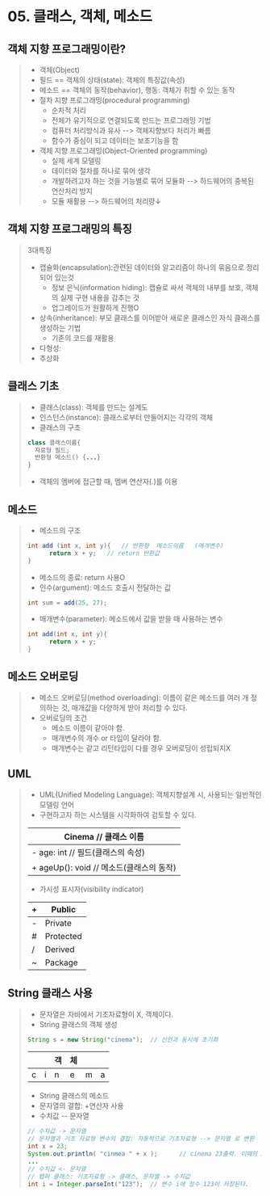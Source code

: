 # 05. 클래스, 객체, 메소드
## 객체 지향 프로그래밍이란?
> - 객체(Object)
> - 필드 == 객체의 상태(state): 객체의 특징값(속성)
> - 메소드 == 객체의 동작(behavior), 행동: 객체가 취할 수 있는 동작
> - 절차 지향 프로그래밍(procedural programming)
> 	- 순차적 처리
> 	- 전체가 유기적으로 연결되도록 만드는 프로그래밍 기법
> 	- 컴퓨터 처리방식과 유사 --> 객체지향보다 처리가 빠름
> 	- 함수가 중심이 되고 데이터는 보조기능을 함
> - 객체 지향 프로그래밍(Object-Oriented programming)
> 	- 실제 세계 모델링
> 	- 데이터와 절차를 하나로 묶어 생각
> 	- 개발하려고자 하는 것을 기능별로 묶어 모듈화 --> 하드웨어의 중복된 연산처리 방지
> 	- 모듈 재활용 --> 하드웨어의 처리량↓



## 객체 지향 프로그래밍의 특징
> 3대특징
> - 캡슐화(encapsulation):관련된 데이터와 알고리즘이 하나의 묶음으로 정리되어 있는것
> 	- 정보 은닉(information hiding): 캡슐로 싸서 객체의 내부를 보호, 객체의 실제 구현 내용을 감추는 것
> 	- 업그레이드가 원활하게 진행O
> - 상속(inheritance): 부모 클래스를 이어받아 새로운 클래스인 자식 클래스를 생성하는 기법
> 	- 기존의 코드를 재활용
> - 다형성:
> - 추상화

## 클래스 기초
> - 클래스(class): 객체를 만드는 설계도
> - 인스턴스(instance): 클래스로부터 만들어지는 각각의 객체
> - 클래스의 구조
> ```java
> class 클래스이름{
> 	자료형 필드;
> 	반환형 메소드() {...}
> }
> ```
> - 객체의 멤버에 접근할 때, 멤버 연산자(.)를 이용



## 메소드
> - 메소드의 구조
> ```java
> int add (int x, int y){	// 반환형	메소드이름	(매개변수)
>		return x + y;	// return 반환값
> }
> ```
> - 메소드의 종료: return 사용O
> - 인수(argument): 메소드 호출시 전달하는 값
> ```java
> int sum = add(25, 27);
> ```
> - 매개변수(parameter): 메소드에서 값을 받을 때 사용하는 변수
> ```java
> int add(int x, int y){
> 		return x + y;
> }
> ```

## 메소드 오버로딩
> - 메소드 오버로딩(method overloading): 이름이 같은 메소드를 여러 개 정의하는 것, 매개값을 다양하게 받아 처리할 수 있다.
> - 오버로딩의 조건
> 	- 메소드 이름이 같아야 함.
> 	- 매개변수의 개수 or 타입이 달라야 함.
> 	- 매개변수는 같고 리턴타입이 다를 경우 오버로딩이 성립되지X





## UML
> - UML(Unified Modeling Language): 객체지향설계 시, 사용되는 일반적인 모델링 언어
> - 구현하고자 하는 시스템을 시각화하여 검토할 수 있다.
>
> |Cinema		// 클래스 이름|
> |---|
> |- age: int		// 필드(클래스의 속성)|
> |+ ageUp(): void	// 메소드(클래스의 동작)|
> - 가시성 표시자(visibility indicator)
>
> |+|Public|
> |-|-|
> |-|Private|
> |#|Protected|
> |/|Derived|		// 파생클래스??
> |~|Package|



## String 클래스 사용
> - 문자열은 자바에서 기초자료형이 X, 객체이다.
> - String 클래스의 객체 생성
> ```java
> String s = new String("cinema");	// 선언과 동시에 초기화
> ```
> |||객|체|||
> |-|-|-|-|-|-|
> |c|i|n|e|m|a|
> - String 클래스의 메소드
> - 문자열의 결합: +연산자 사용
> - 수치값 -- 문자열
> ```java
> // 수차값 -> 문자열
> // 문자열과 기초 자료형 변수의 결합: 자동적으로 기초자료형 --> 문자열 로 변환
> int x = 23;
> System.out.println( "cinmea " + x );		// cinema 23출력. 이때의 23은 문자열
> ...
> // 수치값 <- 문자열
> // 랩퍼 클래스: 기초자료형 -> 클래스, 문자열 -> 수치값
> int i = Integer.parseInt("123");	// 변수 i에 정수 123이 저장된다.
> ```
